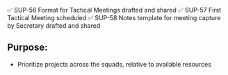 ✅ SUP-56 Format for Tactical Meetings drafted and shared
✅ SUP-57 First Tactical Meeting scheduled
✅ SUP-58 Notes template for meeting capture by Secretary drafted and shared
## Purpose:
- Prioritize projects across the squads, relative to available resources
